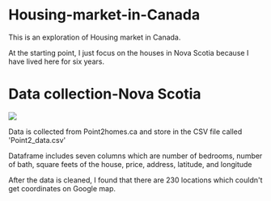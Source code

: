 # Housing-market-in-Canada
This is an exploration of Housing market in Canada.

At the starting point, I just focus on the houses in Nova Scotia because I have lived here for six years.

# Data collection-Nova Scotia

<img src=“https://github.com/NightmareZYR/Housing-market-in-Canada/blob/main/Screen%20Shot%202021-09-19%20at%208.30.47%20PM.png”>

Data is collected from Point2homes.ca and store in the CSV file called 'Point2_data.csv'

Dataframe includes seven columns which are number of bedrooms, number of bath, square feets of the house, price, address, latitude, and longitude

After the data is cleaned, I found that there are 230 locations which couldn't get coordinates on Google map.
